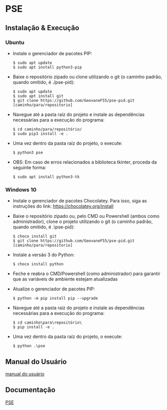 # PSE

## Instalação & Execução
### Ubuntu
- Instale o gerenciador de pacotes PIP:

  ```
  $ sudo apt update
  $ sudo apt install python3-pip
  ```

- Baixe o repositório zipado ou clone utilizando o git (o caminho padrão, quando omitido, é ./pse-pid):
  
  ```
  $ sudo apt update
  $ sudo apt install git
  $ git clone https://github.com/GeovaneF55/pse-pid.git [caminho/para/repositorio]
  ``` 
  
- Navegue até a pasta raíz do projeto e instale as dependências necessárias para a execução do programa:

  ```
  $ cd caminho/para/repositório/
  $ sudo pip3 install -e .
  ```
 
- Uma vez dentro da pasta raíz do projeto, o execute:

  ```
  $ python3 pse
  ```
  
- OBS: Em caso de erros relacionados a biblioteca tkinter, proceda da seguinte forma:

  ```
  $ sudo apt install python3-tk
  ```
  
### Windows 10
- Instale o gerenciador de pacotes Chocolatey. Para isso, siga as instruções do link: https://chocolatey.org/install

- Baixe o repositório zipado ou, pelo CMD ou Powershell (ambos como administrador), clone o projeto utilizando o git (o caminho padrão, quando omitido, é .\pse-pid):

  ```
  $ choco install git
  $ git clone https://github.com/GeovaneF55/pse-pid.git [caminho/para/repositorio]
  ```
  
- Instale a versão 3 do Python:

  ```
  $ choco install python
  ```

- Feche e reabra o CMD/Powershell (como administrador) para garantir que as variáveis de ambiente estejam atualizadas

- Atualize o gerenciador de pacotes PIP:

  ```
  $ python -m pip install pip --upgrade
  ```
  
- Navegue até a pasta raíz do projeto e instale as dependências necessárias para a execução do programa:

  ```
  $ cd caminho\para\repositório\
  $ pip install -e .
  ```
  
- Uma vez dentro da pasta raíz do projeto, o execute:

  ```
  $ python .\pse
  
## Manual do Usuário
[manual do usuário](link)

## Documentação
[PSE](doc/PSE.md)
